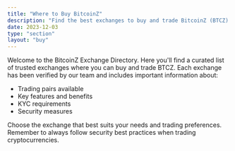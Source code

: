 ```yaml
---
title: "Where to Buy BitcoinZ"
description: "Find the best exchanges to buy and trade BitcoinZ (BTCZ) securely"
date: 2023-12-03
type: "section"
layout: "buy"
---
```


Welcome to the BitcoinZ Exchange Directory. Here you'll find a curated list of trusted exchanges where you can buy and trade BTCZ. Each exchange has been verified by our team and includes important information about:

- Trading pairs available
- Key features and benefits
- KYC requirements
- Security measures

Choose the exchange that best suits your needs and trading preferences. Remember to always follow security best practices when trading cryptocurrencies.
